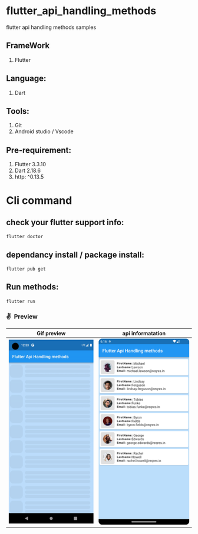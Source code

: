 # flutter_api_handling_methods

flutter api handling methods samples

## FrameWork
1. Flutter

## Language:
1. Dart

## Tools:
1. Git
2. Android studio / Vscode

## Pre-requirement:
1. Flutter 3.3.10
2. Dart 2.18.6
3. http: ^0.13.5


# Cli command
## check your flutter support info:

```
flutter doctor
```
## dependancy install / package install:
```
flutter pub get
```
## Run methods:
```
flutter run
```

### ✌&ensp;Preview

|            Gif preview             |           api informatation           |
|:----------------------------------:|:-------------------------------------:|
| <img src="sample.gif" width="350"> | <img src="user_info.png" width="350"> |